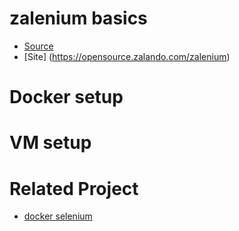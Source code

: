 # zalenium basics

- [Source](https://github.com/zalando/zalenium)
- [Site] (https://opensource.zalando.com/zalenium)

# Docker setup

# VM setup

# Related Project
- [docker selenium](https://github.com/elgalu/docker-selenium)